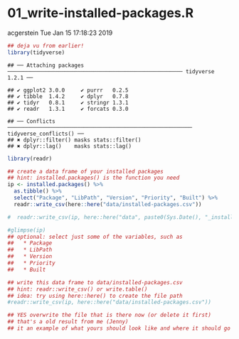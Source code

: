 01\_write-installed-packages.R
================
acgerstein
Tue Jan 15 17:18:23 2019

``` r
## deja vu from earlier!
library(tidyverse)
```

    ## ── Attaching packages ─────────────────────────────────────────────────────── tidyverse 1.2.1 ──

    ## ✔ ggplot2 3.0.0     ✔ purrr   0.2.5
    ## ✔ tibble  1.4.2     ✔ dplyr   0.7.8
    ## ✔ tidyr   0.8.1     ✔ stringr 1.3.1
    ## ✔ readr   1.3.1     ✔ forcats 0.3.0

    ## ── Conflicts ────────────────────────────────────────────────────────── tidyverse_conflicts() ──
    ## ✖ dplyr::filter() masks stats::filter()
    ## ✖ dplyr::lag()    masks stats::lag()

``` r
library(readr)

## create a data frame of your installed packages
## hint: installed.packages() is the function you need
ip <- installed.packages() %>%
  as.tibble() %>%
  select("Package", "LibPath", "Version", "Priority", "Built") %>%
  readr::write_csv(here::here("data/installed-packages.csv"))

#  readr::write_csv(ip, here::here("data", paste0(Sys.Date(), "_installed-packages.csv"))

#glimpse(ip)
## optional: select just some of the variables, such as
##   * Package
##   * LibPath
##   * Version
##   * Priority
##   * Built

## write this data frame to data/installed-packages.csv
## hint: readr::write_csv() or write.table()
## idea: try using here::here() to create the file path
#readr::write_csv(ip, here::here("data/installed-packages.csv"))

## YES overwrite the file that is there now (or delete it first)
## that's a old result from me (Jenny)
## it an example of what yours should look like and where it should go
```
